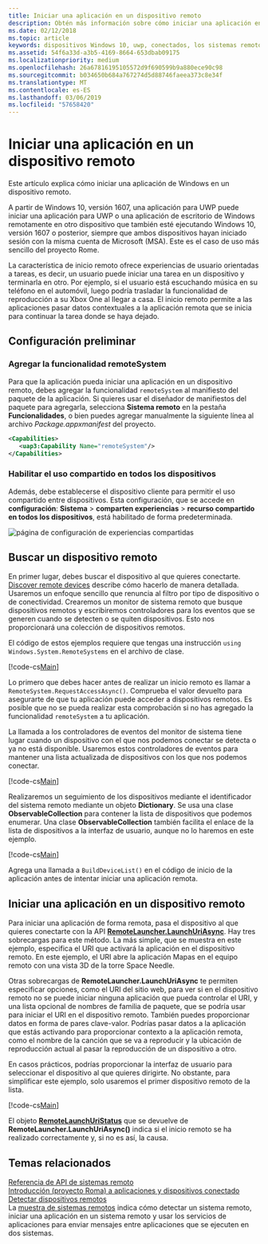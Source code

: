 ```yaml
---
title: Iniciar una aplicación en un dispositivo remoto
description: Obtén más información sobre cómo iniciar una aplicación en un dispositivo remoto con Project Rome.
ms.date: 02/12/2018
ms.topic: article
keywords: dispositivos Windows 10, uwp, conectados, los sistemas remotos, Roma, proyecto Roma
ms.assetid: 54f6a33d-a3b5-4169-8664-653dbab09175
ms.localizationpriority: medium
ms.openlocfilehash: 26a67816195105572d9f690599b9a880ece90c98
ms.sourcegitcommit: b034650b684a767274d5d88746faeea373c8e34f
ms.translationtype: MT
ms.contentlocale: es-ES
ms.lasthandoff: 03/06/2019
ms.locfileid: "57658420"
---
```

# <a name="launch-an-app-on-a-remote-device"></a>Iniciar una aplicación en un dispositivo remoto

Este artículo explica cómo iniciar una aplicación de Windows en un dispositivo remoto.

A partir de Windows 10, versión 1607, una aplicación para UWP puede iniciar una aplicación para UWP o una aplicación de escritorio de Windows remotamente en otro dispositivo que también esté ejecutando Windows 10, versión 1607 o posterior, siempre que ambos dispositivos hayan iniciado sesión con la misma cuenta de Microsoft (MSA). Este es el caso de uso más sencillo del proyecto Rome.

La característica de inicio remoto ofrece experiencias de usuario orientadas a tareas, es decir, un usuario puede iniciar una tarea en un dispositivo y terminarla en otro. Por ejemplo, si el usuario está escuchando música en su teléfono en el automóvil, luego podría trasladar la funcionalidad de reproducción a su Xbox One al llegar a casa. El inicio remoto permite a las aplicaciones pasar datos contextuales a la aplicación remota que se inicia para continuar la tarea donde se haya dejado.

## <a name="preliminary-setup"></a>Configuración preliminar

### <a name="add-the-remotesystem-capability"></a>Agregar la funcionalidad remoteSystem

Para que la aplicación pueda iniciar una aplicación en un dispositivo remoto, debes agregar la funcionalidad `remoteSystem` al manifiesto del paquete de la aplicación. Si quieres usar el diseñador de manifiestos del paquete para agregarla, selecciona **Sistema remoto** en la pestaña **Funcionalidades**, o bien puedes agregar manualmente la siguiente línea al archivo _Package.appxmanifest_ del proyecto.

``` xml
<Capabilities>
   <uap3:Capability Name="remoteSystem"/>
</Capabilities>
```

### <a name="enable-cross-device-sharing"></a>Habilitar el uso compartido en todos los dispositivos

Además, debe establecerse el dispositivo cliente para permitir el uso compartido entre dispositivos. Esta configuración, que se accede en **configuración**: **Sistema** > **comparten experiencias** > **recurso compartido en todos los dispositivos**, está habilitado de forma predeterminada. 

![página de configuración de experiencias compartidas](images/shared-experiences-settings.png)

## <a name="find-a-remote-device"></a>Buscar un dispositivo remoto

En primer lugar, debes buscar el dispositivo al que quieres conectarte. [Discover remote devices](discover-remote-devices.md) describe cómo hacerlo de manera detallada. Usaremos un enfoque sencillo que renuncia al filtro por tipo de dispositivo o de conectividad. Crearemos un monitor de sistema remoto que busque dispositivos remotos y escribiremos controladores para los eventos que se generen cuando se detecten o se quiten dispositivos. Esto nos proporcionará una colección de dispositivos remotos.

El código de estos ejemplos requiere que tengas una instrucción `using Windows.System.RemoteSystems` en el archivo de clase.

[!code-cs[Main](./code/RemoteLaunchScenario/MainPage.xaml.cs#SnippetBuildDeviceList)]

Lo primero que debes hacer antes de realizar un inicio remoto es llamar a `RemoteSystem.RequestAccessAsync()`. Comprueba el valor devuelto para asegurarte de que tu aplicación puede acceder a dispositivos remotos. Es posible que no se pueda realizar esta comprobación si no has agregado la funcionalidad `remoteSystem` a tu aplicación.

La llamada a los controladores de eventos del monitor de sistema tiene lugar cuando un dispositivo con el que nos podemos conectar se detecta o ya no está disponible. Usaremos estos controladores de eventos para mantener una lista actualizada de dispositivos con los que nos podemos conectar.

[!code-cs[Main](./code/RemoteLaunchScenario/MainPage.xaml.cs#SnippetEventHandlers)]


Realizaremos un seguimiento de los dispositivos mediante el identificador del sistema remoto mediante un objeto **Dictionary**. Se usa una clase **ObservableCollection** para contener la lista de dispositivos que podemos enumerar. Una clase **ObservableCollection** también facilita el enlace de la lista de dispositivos a la interfaz de usuario, aunque no lo haremos en este ejemplo.

[!code-cs[Main](./code/RemoteLaunchScenario/MainPage.xaml.cs#SnippetMembers)]

Agrega una llamada a `BuildDeviceList()` en el código de inicio de la aplicación antes de intentar iniciar una aplicación remota.

## <a name="launch-an-app-on-a-remote-device"></a>Iniciar una aplicación en un dispositivo remoto

Para iniciar una aplicación de forma remota, pasa el dispositivo al que quieres conectarte con la API [**RemoteLauncher.LaunchUriAsync**](https://msdn.microsoft.com/library/windows/apps/windows.system.remotelauncher.launchuriasync.aspx). Hay tres sobrecargas para este método. La más simple, que se muestra en este ejemplo, especifica el URI que activará la aplicación en el dispositivo remoto. En este ejemplo, el URI abre la aplicación Mapas en el equipo remoto con una vista 3D de la torre Space Needle.

Otras sobrecargas de **RemoteLauncher.LaunchUriAsync** te permiten especificar opciones, como el URI del sitio web, para ver si en el dispositivo remoto no se puede iniciar ninguna aplicación que pueda controlar el URI, y una lista opcional de nombres de familia de paquete, que se podría usar para iniciar el URI en el dispositivo remoto. También puedes proporcionar datos en forma de pares clave-valor. Podrías pasar datos a la aplicación que estás activando para proporcionar contexto a la aplicación remota, como el nombre de la canción que se va a reproducir y la ubicación de reproducción actual al pasar la reproducción de un dispositivo a otro.

En casos prácticos, podrías proporcionar la interfaz de usuario para seleccionar el dispositivo al que quieres dirigirte. No obstante, para simplificar este ejemplo, solo usaremos el primer dispositivo remoto de la lista.

[!code-cs[Main](./code/RemoteLaunchScenario/MainPage.xaml.cs#SnippetRemoteUriLaunch)]

El objeto [**RemoteLaunchUriStatus**](https://msdn.microsoft.com/library/windows/apps/windows.system.remotelaunchuristatus.aspx) que se devuelve de **RemoteLauncher.LaunchUriAsync()** indica si el inicio remoto se ha realizado correctamente y, si no es así, la causa.

## <a name="related-topics"></a>Temas relacionados

[Referencia de API de sistemas remoto](https://msdn.microsoft.com/library/windows/apps/Windows.System.RemoteSystems)  
[Introducción (proyecto Roma) a aplicaciones y dispositivos conectado](connected-apps-and-devices.md)  
[Detectar dispositivos remotos](discover-remote-devices.md)  
La [muestra de sistemas remotos](https://github.com/Microsoft/Windows-universal-samples/tree/dev/Samples/RemoteSystems) indica cómo detectar un sistema remoto, iniciar una aplicación en un sistema remoto y usar los servicios de aplicaciones para enviar mensajes entre aplicaciones que se ejecuten en dos sistemas.

